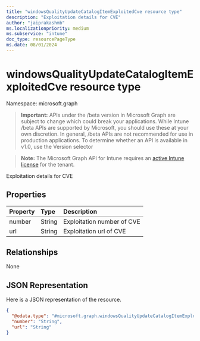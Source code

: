 ```yaml
---
title: "windowsQualityUpdateCatalogItemExploitedCve resource type"
description: "Exploitation details for CVE"
author: "jaiprakashmb"
ms.localizationpriority: medium
ms.subservice: "intune"
doc_type: resourcePageType
ms.date: 08/01/2024
---
```


# windowsQualityUpdateCatalogItemExploitedCve resource type

Namespace: microsoft.graph

> **Important:** APIs under the /beta version in Microsoft Graph are subject to change which could break your applications. While Intune /beta APIs are supported by Microsoft, you should use these at your own discretion. In general, /beta APIs are not recommended for use in production applications. To determine whether an API is available in v1.0, use the Version selector

> **Note:** The Microsoft Graph API for Intune requires an [active Intune license](https://go.microsoft.com/fwlink/?linkid=839381) for the tenant.

Exploitation details for CVE

## Properties
|Property|Type|Description|
|:---|:---|:---|
|number|String|Exploitation number of CVE|
|url|String|Exploitation url of CVE|

## Relationships
None

## JSON Representation
Here is a JSON representation of the resource.
<!-- {
  "blockType": "resource",
  "@odata.type": "microsoft.graph.windowsQualityUpdateCatalogItemExploitedCve"
}
-->
``` json
{
  "@odata.type": "#microsoft.graph.windowsQualityUpdateCatalogItemExploitedCve",
  "number": "String",
  "url": "String"
}
```